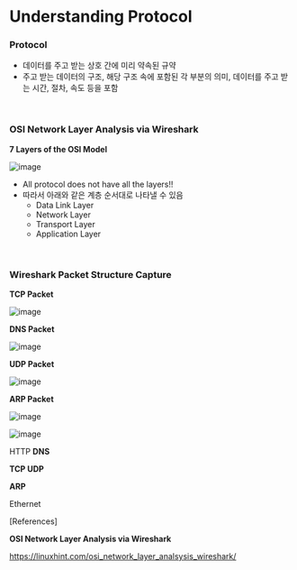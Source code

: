 # Understanding Protocol

### **Protocol**

- 데이터를 주고 받는 상호 간에 미리 약속된 규약
- 주고 받는 데이터의 구조, 해당 구조 속에 포함된 각 부분의 의미, 데이터를 주고 받는 시간, 절차, 속도 등을 포함

<br/>

### **OSI Network Layer Analysis via Wireshark**

**7 Layers of the OSI Model**

![image](https://user-images.githubusercontent.com/55044278/93715386-ee088c00-fba3-11ea-8d98-4171d7146b44.png)

- All protocol does not have all the layers!!
- 따라서 아래와 같은 계층 순서대로 나타낼 수 있음
  - Data Link Layer
  - Network Layer
  - Transport Layer
  - Application Layer

<br>

### Wireshark Packet Structure Capture

**TCP Packet**

![image](https://user-images.githubusercontent.com/55044278/94095637-1969d000-fe5d-11ea-9e82-bc18c78e8a91.png)

**DNS Packet**

![image](https://user-images.githubusercontent.com/55044278/94095761-60f05c00-fe5d-11ea-9c0e-df878dd4413e.png)

**UDP Packet**

![image](https://user-images.githubusercontent.com/55044278/94095900-aad94200-fe5d-11ea-8272-176ed29ee344.png)

**ARP Packet**

![image](https://user-images.githubusercontent.com/55044278/94095947-c3e1f300-fe5d-11ea-9ee8-642fd810d0b7.png)

![image](https://user-images.githubusercontent.com/55044278/94095970-d6f4c300-fe5d-11ea-8a13-31dd3d65743e.png)



HTTP **DNS**

**TCP UDP**

**ARP**

Ethernet



[References]

**OSI Network Layer Analysis via Wireshark**

https://linuxhint.com/osi_network_layer_analsysis_wireshark/